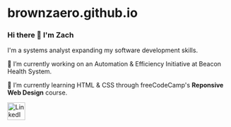 # brownzaero.github.io
### Hi there 👋 I'm Zach

I'm a systems analyst expanding my software development skills.

🔭 I’m currently working on an Automation & Efficiency Initiative at Beacon Health System.

🌱 I’m currently learning HTML & CSS through freeCodeCamp's **Reponsive Web Design** course.  

<a href="https://www.linkedin.com/in/zachcbrown/" target="_blank"><img src="https://brand.linkedin.com/content/dam/me/business/en-us/amp/brand-site/v2/bg/LI-Bug.svg.original.svg" alt="LinkedIn Logo" width="40" height="40"/></a>
